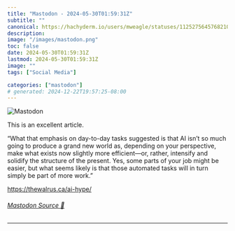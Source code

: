 ```yaml
---
title: "Mastodon - 2024-05-30T01:59:31Z"
subtitle: ""
canonical: https://hachyderm.io/users/mweagle/statuses/112527564576821084
description:
image: "/images/mastodon.png"
toc: false
date: 2024-05-30T01:59:31Z
lastmod: 2024-05-30T01:59:31Z
image: ""
tags: ["Social Media"]

categories: ["mastodon"]
# generated: 2024-12-22T19:57:25-08:00
---
```

![Mastodon](/images/mastodon.png)

<p>This is an excellent article.</p><p>“What that emphasis on day-to-day tasks suggested is that AI isn’t so much going to produce a grand new world as, depending on your perspective, make what exists now slightly more efficient—or, rather, intensify and solidify the structure of the present. Yes, some parts of your job might be easier, but what seems likely is that those automated tasks will in turn simply be part of more work.”</p><p><a href="https://thewalrus.ca/ai-hype/" target="_blank" rel="nofollow noopener noreferrer" translate="no"><span class="invisible">https://</span><span class="">thewalrus.ca/ai-hype/</span><span class="invisible"></span></a></p>


###### [Mastodon Source 🐘](https://hachyderm.io/@mweagle/112527564576821084)

___
